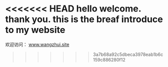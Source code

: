 <<<<<<< HEAD
hello welcome.
thank you.
this is the breaf introduce to my website
=======

欢迎访问：
www.wangzhui.site
>>>>>>> 3a7b68a92c5dbeca3978eab1b6c159c886280f12
